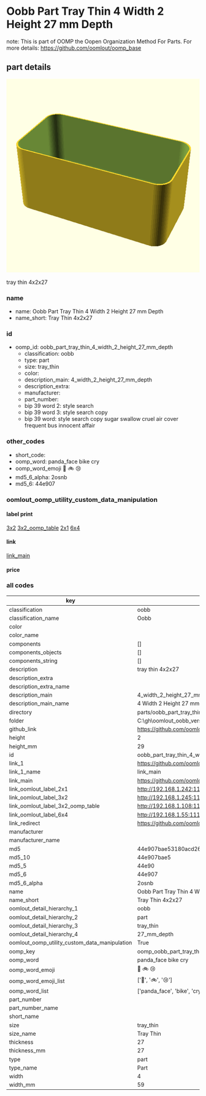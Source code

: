 # Oobb Part Tray Thin 4 Width 2 Height 27 mm Depth  

note: This is part of OOMP the Oopen Organization Method For Parts. For more details: https://github.com/oomlout/oomp_base

##  part details
  

[![](3dpr.png)](3dpr.png)

tray thin 4x2x27



### name
* name: Oobb Part Tray Thin 4 Width 2 Height 27 mm Depth
* name_short: Tray Thin 4x2x27 
### id
* oomp_id: oobb_part_tray_thin_4_width_2_height_27_mm_depth
  * classification: oobb
  * type: part
  * size: tray_thin
  * color: 
  * description_main: 4_width_2_height_27_mm_depth
  * description_extra: 
  * manufacturer: 
  * part_number: 
  * bip 39 word 2: style search
  * bip 39 word 3: style search copy
  * bip 39 word: style search copy sugar swallow cruel air cover frequent bus innocent affair

### other_codes
* short_code: 
* oomp_word: panda_face bike cry
* oomp_word_emoji :panda_face: :bike: :cry:
* md5_6_alpha: 2osnb
* md5_6: 44e907






### oomlout_oomp_utility_custom_data_manipulation
#### label print
[3x2](http://192.168.1.245:1112/?label=oomp%202osnb)
[3x2_oomp_table](http://192.168.1.108:1112/?label=oomp%202osnb)
[2x1](http://192.168.1.242:1112/?label=oomp%202osnb)
[6x4](http://192.168.1.55:1112/?label=oomp%202osnb)    

#### link

[link_main](https://github.com/oomlout/oomlout_oobb_version_4_generated_parts/tree/main/navigation_oomp/oobb/part/tray_thin/4_width_2_height_27_mm_depth/part)                              

#### price







### all codes 
| key | value |  
| --- | --- |  
| classification | oobb |  
| classification_name | Oobb |  
| color |  |  
| color_name |  |  
| components | [] |  
| components_objects | [] |  
| components_string | [] |  
| description | tray thin 4x2x27 |  
| description_extra |  |  
| description_extra_name |  |  
| description_main | 4_width_2_height_27_mm_depth |  
| description_main_name | 4 Width 2 Height 27 mm Depth |  
| directory | parts/oobb_part_tray_thin_4_width_2_height_27_mm_depth |  
| folder | C:\gh\oomlout_oobb_version_4_generated_parts\parts\oobb_part_tray_thin_4_width_2_height_27_mm_depth |  
| github_link | https://github.com/oomlout/oomlout_oomp_part_src/tree/main/parts/oobb_part_tray_thin_4_width_2_height_27_mm_depth |  
| height | 2 |  
| height_mm | 29 |  
| id | oobb_part_tray_thin_4_width_2_height_27_mm_depth |  
| link_1 | https://github.com/oomlout/oomlout_oobb_version_4_generated_parts/tree/main/navigation_oomp/oobb/part/tray_thin/4_width_2_height_27_mm_depth/part |  
| link_1_name | link_main |  
| link_main | https://github.com/oomlout/oomlout_oobb_version_4_generated_parts/tree/main/navigation_oomp/oobb/part/tray_thin/4_width_2_height_27_mm_depth/part |  
| link_oomlout_label_2x1 | http://192.168.1.242:1112/?label=oomp%202osnb |  
| link_oomlout_label_3x2 | http://192.168.1.245:1112/?label=oomp%202osnb |  
| link_oomlout_label_3x2_oomp_table | http://192.168.1.108:1112/?label=oomp%202osnb |  
| link_oomlout_label_6x4 | http://192.168.1.55:1112/?label=oomp%202osnb |  
| link_redirect | https://github.com/oomlout/oomlout_oobb_version_4_generated_parts/tree/main/parts/oobb_tray_thin_04_02_27 |  
| manufacturer |  |  
| manufacturer_name |  |  
| md5 | 44e907bae53180acd26d8d8c603086be |  
| md5_10 | 44e907bae5 |  
| md5_5 | 44e90 |  
| md5_6 | 44e907 |  
| md5_6_alpha | 2osnb |  
| name | Oobb Part Tray Thin 4 Width 2 Height 27 mm Depth |  
| name_short | Tray Thin 4x2x27  |  
| oomlout_detail_hierarchy_1 | oobb |  
| oomlout_detail_hierarchy_2 | part |  
| oomlout_detail_hierarchy_3 | tray_thin |  
| oomlout_detail_hierarchy_4 | 27_mm_depth |  
| oomlout_oomp_utility_custom_data_manipulation | True |  
| oomp_key | oomp_oobb_part_tray_thin_4_width_2_height_27_mm_depth |  
| oomp_word | panda_face bike cry |  
| oomp_word_emoji | :panda_face: :bike: :cry: |  
| oomp_word_emoji_list | [':panda_face:', ':bike:', ':cry:'] |  
| oomp_word_list | ['panda_face', 'bike', 'cry'] |  
| part_number |  |  
| part_number_name |  |  
| short_name |  |  
| size | tray_thin |  
| size_name | Tray Thin |  
| thickness | 27 |  
| thickness_mm | 27 |  
| type | part |  
| type_name | Part |  
| width | 4 |  
| width_mm | 59 |  
